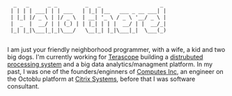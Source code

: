 ```txt
  _   _      _ _         _   _                   _ 
 | | | | ___| | | ___   | |_| |__   ___ _ __ ___| |
 | |_| |/ _ \ | |/ _ \  | __| '_ \ / _ \ '__/ _ \ |
 |  _  |  __/ | | (_) | | |_| | | |  __/ | |  __/_|
 |_| |_|\___|_|_|\___/   \__|_| |_|\___|_|  \___(_)
 
```

I am just your friendly neighborhood programmer, with a wife, a kid and two big dogs. I'm currently working for [Terascope](http://terascope.io) building a [distrubuted processing system](https://github.com/terascope/teraslice) and a big data analytics/managment platform. In my past, I was one of the founders/enginners of [Computes Inc](https://computes.io), an engineer on the Octoblu platform at [Citrix Systems](https://www.citrix.com), before that I was software consultant.
